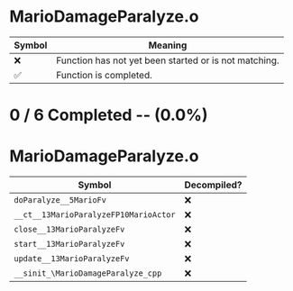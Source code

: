 # MarioDamageParalyze.o
| Symbol | Meaning 
| ------------- | ------------- 
| :x: | Function has not yet been started or is not matching. 
| :white_check_mark: | Function is completed. 


# 0 / 6 Completed -- (0.0%)
# MarioDamageParalyze.o
| Symbol | Decompiled? |
| ------------- | ------------- |
| `doParalyze__5MarioFv` | :x: |
| `__ct__13MarioParalyzeFP10MarioActor` | :x: |
| `close__13MarioParalyzeFv` | :x: |
| `start__13MarioParalyzeFv` | :x: |
| `update__13MarioParalyzeFv` | :x: |
| `__sinit_\MarioDamageParalyze_cpp` | :x: |
